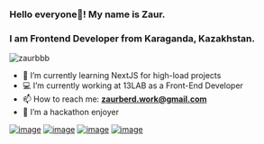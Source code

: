 ### Hello everyone👋! My name is Zaur.
### I am Frontend Developer from Karaganda, Kazakhstan.

<p> <img src="https://komarev.com/ghpvc/?username=zaurbbb&label=Profile%20views&color=0e75b6&style=flat" alt="zaurbbb" /> </p>

- 🌱 I’m currently learning NextJS for high-load projects
- 💻 I’m currently working at 13LAB as a Front-End Developer
- 📫 How to reach me: **zaurberd.work@gmail.com**
- 🧿 I’m a hackathon enjoyer

[![image](https://img.shields.io/badge/YouTube-FF0000?style=for-the-badge&logo=youtube&logoColor=white)](https://www.youtube.com/channel/UCXfA0-kwlGW_qXF-bkIVEug)
[![image](https://img.shields.io/badge/GitLab-330F63?style=for-the-badge&logo=gitlab&logoColor=white)](https://gitlab.com/zaurbbb)
[![image](https://img.shields.io/badge/-LeetCode-FFA116?style=for-the-badge&logo=LeetCode&logoColor=black)](https://leetcode.com/zaurbbb/)
[![image](https://img.shields.io/badge/LinkedIn-0077B5?style=for-the-badge&logo=linkedin&logoColor=white)](https://www.linkedin.com/in/zaur-berdibekov-b0b921235/)
